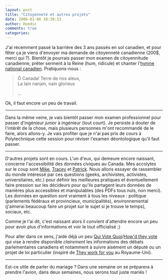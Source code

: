```yaml
---
layout: post
title: "Citoyenneté et autres projets"
date: 2006-01-06 18:39:13
author: Hoedic
comments: true
categories: 
---
```



J'ai récemment passé la barrière des 3 ans passés en sol canadien, et pour fêter ça je viens d'envoyer ma demande de citoyenneté canadienne (200$, merci qui ?). Bientôt je pourrais passer mon examen de citoyennitude canadienne, prêter serment à la Reine (hum, ridicule) et chanter l'[hymne national canadien](http://www.pch.gc.ca/progs/cpsc-ccsp/sc-cs/anthem_f.cfm). Pratiquons-nous :

<blockquote class="citation">Ô Canada! Terre de nos aïeux,<br/>
La lain nanain, nain glorieux

...</blockquote>

Ok, il faut encore un peu de travail.

***

Dans la même veine, je vais bientôt passer mon examen professionnel pour passer d'ingénieur *junior* à ingénieur (tout court). Je persiste à douter de l'intérêt de la chose, mais plusieurs personnes m'ont recommandé de le faire, alors allons-y. Je vais profiter que je n'ai pas pris de cours à Polytechnique cette session pour réviser l'examen déontologique qu'il faut passer.

***

D'autres projets sont en cours. L'un d'eux, qui demeure encore naissant, concerne l'accessibilité des données civiques au Canada. Mes accolytes sur le coup sont [Mike](http://mtl3p.ilesansfil.org/blog/), [Tracey](https://gcrc.carleton.ca/confluence/display/GCRCWEB/Lauriault) et [Patrick](http://www.patrickdinnen.net/). Nous allons essayer de rassembler du monde intéressé par ces questions (geeks, archivistes, activistes, universitaires, etc.) pour définir les meilleures pratiques et éventuellement faire pression sur les décideurs pour qu'ils partagent leurs données de manières plus accessibles et manipulables (des PDFs tous nuls, non merci). Les données en question sont vraiment à tous les niveaux : politique (parlements fédéraux et provincieux, municipalités), environnemental (j'aimerai beaucoup faire un projet sur le sujet si je trouve le temps), sociaux, etc.

Comme je l'ai dit, c'est naissant alors il convient d'attendre encore un peu pour avoir plus d'informations et voir le tout officialisé ;)

Pour aller dans ce sens, j'aide déjà un peu [Qui Vote Quoi](http://www.quivotequoi.ca/)/[How'd they vote](http://www.howdtheyvote.ca/) qui vise à rendre disponible *clairement* les informations des débats parlementaires canadiens et notamment à suivre aisément un député ou un projet de loi particulier (inspiré de [They work for you](http://www.theyworkforyou.com/) au Royaume-Uni).

***

Est-ce utile de parler du mariage ? Dans une semaine on se préparera à prendre l'avion, dans deux semaines, nous serons tout juste mariés !